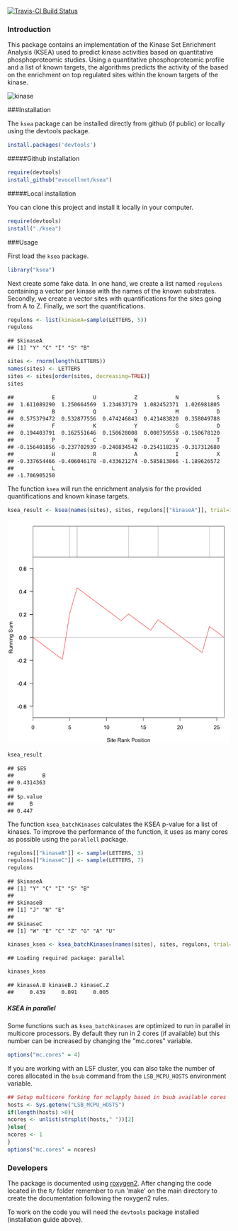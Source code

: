 [![Travis-CI Build Status](https://travis-ci.org/evocellnet/ksea.svg?branch=master)](https://travis-ci.org/evocellnet/ksea)

### Introduction

This package contains an implementation of the Kinase Set Enrichment Analysis (KSEA) used to predict kinase activities based on quantitative phosphoproteomic studies. Using a quantitative phosphoproteomic profile and a list of known targets, the algorithms predicts the activity of the based on the enrichment on top regulated sites within the known targets of the kinase.

![kinase](./kinase_GSEA.png)

###Installation

The `ksea` package can be installed directly from github (if public) or locally using the devtools package.


```r
install.packages('devtools')
```

#####Github installation


```r
require(devtools)
install_github("evocellnet/ksea")
```

#####Local installation

You can clone this project and install it locally in your computer.


```r
require(devtools)
install("./ksea")
```

###Usage

First load the `ksea` package.


```r
library("ksea")
```

Next create some fake data. In one hand, we create a list named `regulons` containing a vector per kinase with the names of the known substrates. Secondly, we create a vector sites with quantifications for the sites going from A to Z. Finally, we sort the quantifications.


```r
regulons <- list(kinaseA=sample(LETTERS, 5))
regulons
```

```
## $kinaseA
## [1] "Y" "C" "I" "S" "B"
```

```r
sites <- rnorm(length(LETTERS))
names(sites) <- LETTERS
sites <- sites[order(sites, decreasing=TRUE)]
sites
```

```
##            E            U            Z            N            S 
##  1.611089290  1.250664569  1.234637179  1.082452371  1.026981805 
##            B            Q            J            M            D 
##  0.575379472  0.532877556  0.474246843  0.421483820  0.358049788 
##            F            K            Y            G            O 
##  0.194403791  0.162551646  0.150628008  0.008759558 -0.150678120 
##            P            C            W            V            T 
## -0.156401856 -0.237702939 -0.240834542 -0.254118235 -0.317312680 
##            H            R            A            I            X 
## -0.337654466 -0.406046178 -0.433621274 -0.585813866 -1.189626572 
##            L 
## -1.706905250
```

The function `ksea` will run the enrichment analysis for the provided quantifications and known kinase targets.


```r
ksea_result <- ksea(names(sites), sites, regulons[["kinaseA"]], trial=1000, significance = TRUE)
```

![plot of chunk ksea](figure/ksea-1.png)

```r
ksea_result
```

```
## $ES
##         B 
## 0.4314363 
## 
## $p.value
##     B 
## 0.447
```

The function `ksea_batchKinases` calculates the KSEA p-value for a list of kinases. To improve the performance of the function, it uses as many cores as possible using the `parallell` package.


```r
regulons[["kinaseB"]] <- sample(LETTERS, 3)
regulons[["kinaseC"]] <- sample(LETTERS, 7)
regulons
```

```
## $kinaseA
## [1] "Y" "C" "I" "S" "B"
## 
## $kinaseB
## [1] "J" "N" "E"
## 
## $kinaseC
## [1] "W" "E" "C" "Z" "G" "A" "U"
```

```r
kinases_ksea <- ksea_batchKinases(names(sites), sites, regulons, trial=1000)
```

```
## Loading required package: parallel
```

```r
kinases_ksea
```

```
## kinaseA.B kinaseB.J kinaseC.Z 
##     0.439     0.091     0.005
```

##### KSEA in parallel #####

Some functions such as `ksea_batchkinases` are optimized to run in parallel in multicore processors. By default they run in 2 cores (if available) but this number can be increased by changing the "mc.cores" variable.


```r
options("mc.cores" = 4)
```

If you are working with an LSF cluster, you can also take the number of cores allocated in the `bsub` command from the `LSB_MCPU_HOSTS` environment variable.


```r
## Setup multicore forking for mclapply based in bsub available cores
hosts <- Sys.getenv("LSB_MCPU_HOSTS")
if(length(hosts) >0){
ncores <- unlist(strsplit(hosts," "))[2]
}else{
ncores <- 1
}
options("mc.cores" = ncores)
```



### Developers

The package is documented using [roxygen2](http://cran.r-project.org/web/packages/roxygen2/index.html). After changing the code located in the `R/` folder remember to run 'make' on the main directory to create the documentation following the roxygen2 rules.

To work on the code you will need the `devtools` package installed (installation guide above).

